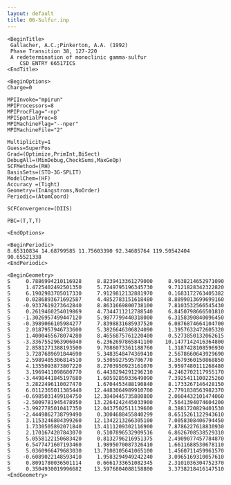 ```yaml
---
layout: default
title: 06-Sulfur.inp
---
```


    <BeginTitle>
     Gallacher, A.C.;Pinkerton, A.A. (1992)
     Phase Transition 38, 127-220
     A redetermination of monoclinic gamma-sulfur
        CSD ENTRY 66517ICS
    <EndTitle>

    <BeginOptions>
    Charge=0

    MPIInvoke="mpirun"
    MPIProcessors=8
    MPIProcFlag="-np"
    MPISpatialProc=8
    MPIMachineFlag="--nper"
    MPIMachineFile="2"

    Multiplicity=1
    Guess=SuperPos
    Grad=(Optimize,PrimInt,BiSect)
    DebugAll=(MinDebug,CheckSums,MaxGeOp)
    SCFMethod=(RH)
    BasisSets=(STO-3G-SPLIT)
    ModelChem=(HF)
    Accuracy =(Tight)
    Geometry=(InAngstroms,NoOrder)
    Periodic=(AtomCoord)

    SCFConvergence=(DIIS)

    PBC=(T,T,T)

    <EndOptions>

    <BeginPeriodic>
    8.65310834 14.68799585 11.75603390 92.34685764 119.50542404 90.65521338
    <EndPeriodic>

    <BeginGeometry>
    S     0.7886994210116928     8.8239413361279000     8.9638214652971090
    S     1.4725402492501350     5.7249795196345730     9.7121828342322820
    S     6.1902983705017330     7.9129812132881970     0.1683172763405382
    S     0.0286893671692587     4.4852783151618480     8.8899013699699160
    S    -0.9337619273642840     8.8631669800738100     7.8103532566545430
    S     0.2619460254019869     4.7344711212788540     6.8450798666501810
    S    -1.3026957499447120     5.9877799440318000     6.3158390840096450
    S    -0.3989066105984277     7.8398831685937520     6.0876874664104700
    S     2.0187957946733600     5.3826646306824090     1.3957632472605320
    S     1.4000465678074280     8.4656875761220400     0.5273850132062615
    S    -3.3367552963906040     6.2362697865841100    10.1477142416364800
    S     2.8581271388193500     9.7086073361188760     1.3187428108596930
    S     3.7287689691844690     5.3483548474369410     2.5678660643929690
    S     2.5989405306814510     9.5305927595706770     3.3679360150868850
    S     4.1355093873807220     8.2703950923161070     3.9597480111268480
    S     3.1969411098680770     6.4438294291296210     4.2462702117955170
    S    -3.4498441845197680     1.6059285933649090     7.3925411100225260
    S     3.2822496110027470     1.6704453488190840     8.1733267146428150
    S     6.0112365011385440    12.4483064989910700     2.7791838563982370
    S    -0.6985031499184750    12.3840445735880800     2.0604432101474060
    S    -2.5009781945478950    13.2264242445033900     7.5641394074604200
    S    -3.9927785010417350    12.0437502511139600     8.3881720829401530
    S    -2.4449862738799490     0.3004688455840299     8.6515261122943610
    S     3.1153246804399260    12.1342213266305100     7.0058308406794450
    S     1.7330505892071840    13.4111209302116900     7.8786227618830930
    S     2.1701674207843070     0.5107896532909516     6.8626708538529310
    S     5.0558122150683420     0.8132796216951375     2.4909077457784870
    S     6.5477471607193460     1.9895070087326410     1.6611688530678110
    S     5.0360966479683030    13.7108105641065100     1.4560711459961570
    S    -0.6089022148593410     1.9583294949242240     3.0965169310057610
    S     0.8091780036501114     0.6661733651082345     2.3101036304752370
    S     0.3504930019996682    13.5976804088158800     3.3738218416147510
    <EndGeometry>

